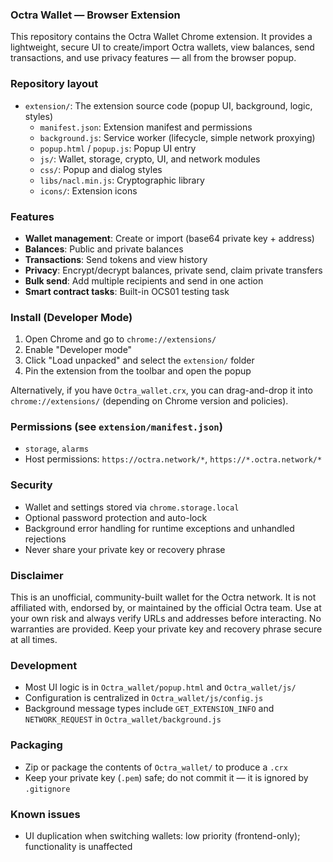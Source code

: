 ### Octra Wallet — Browser Extension

This repository contains the Octra Wallet Chrome extension. It provides a lightweight, secure UI to create/import Octra wallets, view balances, send transactions, and use privacy features — all from the browser popup.

### Repository layout
- `extension/`: The extension source code (popup UI, background, logic, styles)
  - `manifest.json`: Extension manifest and permissions
  - `background.js`: Service worker (lifecycle, simple network proxying)
  - `popup.html` / `popup.js`: Popup UI entry
  - `js/`: Wallet, storage, crypto, UI, and network modules
  - `css/`: Popup and dialog styles
  - `libs/nacl.min.js`: Cryptographic library
  - `icons/`: Extension icons

### Features
- **Wallet management**: Create or import (base64 private key + address)
- **Balances**: Public and private balances
- **Transactions**: Send tokens and view history
- **Privacy**: Encrypt/decrypt balances, private send, claim private transfers
- **Bulk send**: Add multiple recipients and send in one action
- **Smart contract tasks**: Built-in OCS01 testing task

### Install (Developer Mode)
1. Open Chrome and go to `chrome://extensions/`
2. Enable "Developer mode"
3. Click "Load unpacked" and select the `extension/` folder
4. Pin the extension from the toolbar and open the popup

Alternatively, if you have `Octra_wallet.crx`, you can drag-and-drop it into `chrome://extensions/` (depending on Chrome version and policies).

### Permissions (see `extension/manifest.json`)
- `storage`, `alarms`
- Host permissions: `https://octra.network/*`, `https://*.octra.network/*`

### Security
- Wallet and settings stored via `chrome.storage.local`
- Optional password protection and auto-lock
- Background error handling for runtime exceptions and unhandled rejections
- Never share your private key or recovery phrase

### Disclaimer
This is an unofficial, community-built wallet for the Octra network. It is not affiliated with, endorsed by, or maintained by the official Octra team. Use at your own risk and always verify URLs and addresses before interacting. No warranties are provided. Keep your private key and recovery phrase secure at all times.

### Development
- Most UI logic is in `Octra_wallet/popup.html` and `Octra_wallet/js/`
- Configuration is centralized in `Octra_wallet/js/config.js`
- Background message types include `GET_EXTENSION_INFO` and `NETWORK_REQUEST` in `Octra_wallet/background.js`

### Packaging
- Zip or package the contents of `Octra_wallet/` to produce a `.crx`
- Keep your private key (`.pem`) safe; do not commit it — it is ignored by `.gitignore`

### Known issues
- UI duplication when switching wallets: low priority (frontend-only); functionality is unaffected
